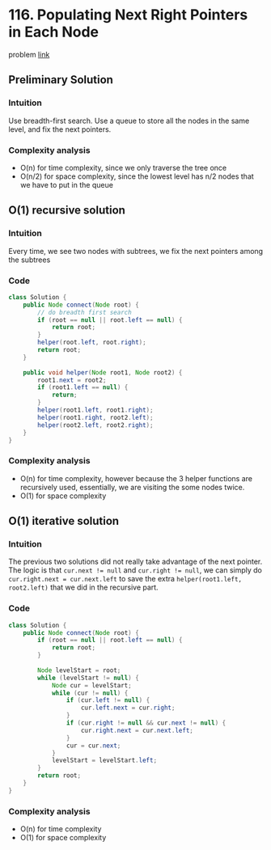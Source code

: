 # 116. Populating Next Right Pointers in Each Node
problem [link](https://leetcode.com/problems/populating-next-right-pointers-in-each-node/)

## Preliminary Solution
### Intuition
Use breadth-first search. Use a queue to store all the nodes in the same level, and fix the next pointers.

### Complexity analysis
* O(n) for time complexity, since we only traverse the tree once
* O(n/2) for space complexity, since the lowest level has n/2 nodes that we have to put in the queue

## O(1) recursive solution
### Intuition
Every time, we see two nodes with subtrees, we fix the next pointers among the subtrees

### Code
```java
class Solution {
    public Node connect(Node root) {
        // do breadth first search
        if (root == null || root.left == null) {
            return root;
        }
        helper(root.left, root.right);
        return root;
    }
    
    public void helper(Node root1, Node root2) {
        root1.next = root2;
        if (root1.left == null) {
            return;
        }
        helper(root1.left, root1.right);
        helper(root1.right, root2.left);
        helper(root2.left, root2.right);
    }
}
```

### Complexity analysis
* O(n) for time complexity, however because the 3 helper functions are recursively used, essentially, we are visiting the some nodes twice.
* O(1) for space complexity

## O(1) iterative solution
### Intuition
The previous two solutions did not really take advantage of the next pointer. The logic is that `cur.next != null` and `cur.right != null`,
we can simply do `cur.right.next = cur.next.left` to save the extra `helper(root1.left, root2.left)` that we did in the recursive part.

### Code
```java
class Solution {
    public Node connect(Node root) {
        if (root == null || root.left == null) {
            return root;
        }
        
        Node levelStart = root;
        while (levelStart != null) {
            Node cur = levelStart;
            while (cur != null) {
                if (cur.left != null) {
                    cur.left.next = cur.right;
                }
                if (cur.right != null && cur.next != null) {
                    cur.right.next = cur.next.left;
                }
                cur = cur.next;
            }
            levelStart = levelStart.left;
        }
        return root;
    }
}
```

### Complexity analysis
* O(n) for time complexity
* O(1) for space complexity
